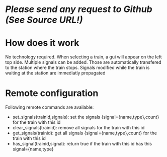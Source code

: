 # *_Please send any request to Github (See Source URL!)_*
# How does it work
No technology required.
When selecting a train, a gui will appear on the left top side. Multiple signals can be added. Those are automatically transfered to the station where the train stops. Signals modified while the train is waiting at the station are immediatly propagated
# Remote configuration
Following remote commands are available:
- set_signals(trainid,signals): set the signals {signal={name,type},count} for the train with this id
- clear_signals(trainid): remove all signals for the train with this id
- get_signals(trainid): get all signals {signal={name,type},count} for the train with this id
- has_signal(trainid,signal): return true if the train with this id has this signal={name,type}